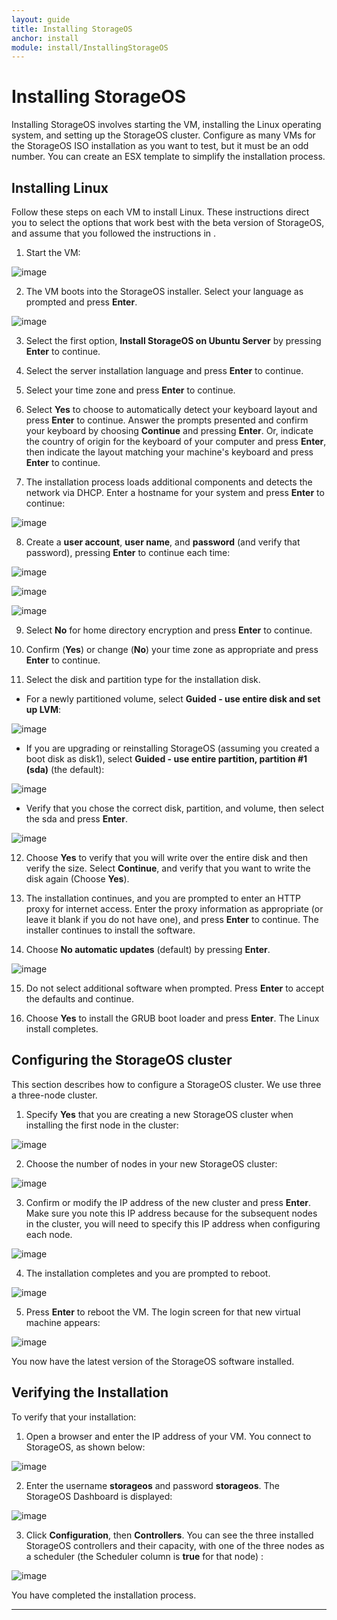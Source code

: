 ```yaml
---
layout: guide
title: Installing StorageOS
anchor: install
module: install/InstallingStorageOS
---
```


# Installing StorageOS

Installing StorageOS involves starting the VM, installing the Linux operating system, and setting up the StorageOS cluster. Configure as many VMs for the StorageOS ISO installation as you want to test, but it must be an odd number. You can create an ESX template to simplify the installation process.

## Installing Linux
Follow these steps on each VM to install Linux. These instructions direct you to select the options that work best with the beta version of StorageOS, and assume that you followed the instructions in <insert link to Creating the VMs using VirtualBox>.

1.  Start the VM:

 ![image](/images/docs/isoinstall/ISOinstall1.png)

2. The VM boots into the StorageOS installer. Select your language as prompted and press __Enter__.

 ![image](/images/docs/isoinstall/ISOinstall2.png)

3. Select the first option, __Install StorageOS on Ubuntu Server__ by pressing __Enter__ to continue.

4. Select the server installation language and press __Enter__ to continue.

5. Select your time zone and press __Enter__ to continue.

6. Select __Yes__ to choose to automatically detect your keyboard layout and press __Enter__ to continue. Answer the prompts presented and confirm your keyboard by choosing __Continue__ and pressing __Enter__. Or, indicate the country of origin for the keyboard of your computer and press __Enter__, then indicate the layout matching your machine's keyboard and press __Enter__ to continue.

7. The installation process loads additional components and detects the network via DHCP. Enter a hostname for your system and press __Enter__ to continue:

 ![image](/images/docs/isoinstall/ISOinstall3.png)

8. Create a __user account__, __user name__, and __password__ (and verify that password), pressing __Enter__ to continue each time:  

 ![image](/images/docs/isoinstall/ISOinstall4.png)

 ![image](/images/docs/isoinstall/ISOinstall5.png)

 ![image](/images/docs/isoinstall/ISOinstall6.png)

9. Select __No__ for home directory encryption and press __Enter__ to continue.

10. Confirm (__Yes__) or change (__No__) your time zone as appropriate and press __Enter__ to continue.

11. Select the disk and partition type for the installation disk.
 - For a newly partitioned volume, select __Guided - use entire disk and set up LVM__:

 ![image](/images/docs/isoinstall/ISOinstall7.png)

 - If you are upgrading or reinstalling StorageOS (assuming you created a boot disk as disk1), select __Guided - use entire partition, partition #1 (sda)__ (the default):

 ![image](/images/docs/isoinstall/ISOinstall8.png)

 - Verify that you chose the correct disk, partition, and volume, then select the sda and press __Enter__.

  ![image](/images/docs/isoinstall/ISOinstall9.png)

12. Choose __Yes__ to verify that you will write over the entire disk and then verify the size. Select __Continue__, and verify that you want to write the disk again (Choose __Yes__).

13. The installation continues, and you are prompted to enter an HTTP proxy for internet access. Enter the proxy information as appropriate (or leave it blank if you do not have one), and press __Enter__ to continue. The installer continues to install the software.

14. Choose __No automatic updates__ (default) by pressing __Enter__.

 ![image](/images/docs/isoinstall/ISOinstall10.png)

15. Do not select additional software when prompted. Press __Enter__ to accept the defaults and continue.

16. Choose __Yes__ to install the GRUB boot loader and press __Enter__. The Linux install completes.

## Configuring the StorageOS cluster

This section describes how to configure a StorageOS cluster. We use three a three-node cluster.

1.  Specify __Yes__ that you are creating a new StorageOS cluster when installing the first node in the cluster:

 ![image](/images/docs/isoinstall/cluster1.png)

2. Choose the number of nodes in your new StorageOS cluster:

 ![image](/images/docs/isoinstall/cluster2.png)

3. Confirm or modify the IP address of the new cluster and press __Enter__. Make sure you note this IP address because for the subsequent nodes in the cluster, you will need to specify this IP address when configuring each node.

 ![image](/images/docs/isoinstall/cluster3.png)

4. The installation completes and you are prompted to reboot.

 ![image](/images/docs/isoinstall/cluster4.png)

5. Press __Enter__ to reboot the VM. The login screen for that new virtual machine appears:

 ![image](/images/docs/isoinstall/cluster5.png)

You now have the latest version of the StorageOS software installed.

## Verifying the Installation

To verify that your installation:

1. Open a browser and enter the IP address of your VM. You connect to StorageOS, as shown below:

 ![image](/images/docs/isoinstall/VerifyInstall.png)

2. Enter the username __storageos__ and password __storageos__. The StorageOS Dashboard is displayed:

  ![image](/images/docs/isoinstall/VerifyInstall2.png)

3. Click __Configuration__, then __Controllers__. You can see the three installed StorageOS controllers and their capacity, with one of the three nodes as a scheduler (the Scheduler column is __true__ for that node) :

  ![image](/images/docs/isoinstall/VerifyInstall3.png)

 You have completed the installation process.

  ---
